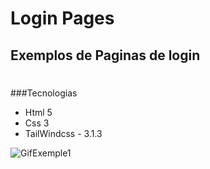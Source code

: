 # Login Pages 

## Exemplos de Paginas de login

#

###Tecnologias
* Html 5
* Css 3
* TailWindcss - 3.1.3


![GifExemple1](https://user-images.githubusercontent.com/8715375/174493048-d0398f10-fee4-4c29-8fbf-6d479f9e72f4.gif)
